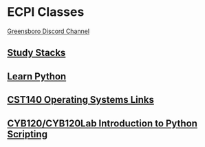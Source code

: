 # ECPI Classes

[Greensboro Discord Channel](https://discord.gg/urXRaKKuAj)

## [Study Stacks](https://www.studystack.com/users/jlgentry)

## [Learn Python](Python/readme.MD)

## [CST140 Operating Systems Links](CST140/cst140.md)

## [CYB120/CYB120Lab Introduction to Python Scripting](cyb120/cyb120.md)
